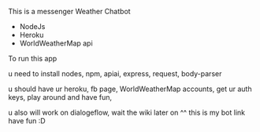 This is a messenger Weather Chatbot 

- NodeJs
- Heroku
- WorldWeatherMap api


To run this app

u need to install nodes, npm, apiai, express, request, body-parser

u should have ur heroku, fb page, WorldWeatherMap accounts, get ur auth keys, play around and have fun,

u also will work on dialogeflow, wait the wiki later on ^^
this is my bot link have fun :D 